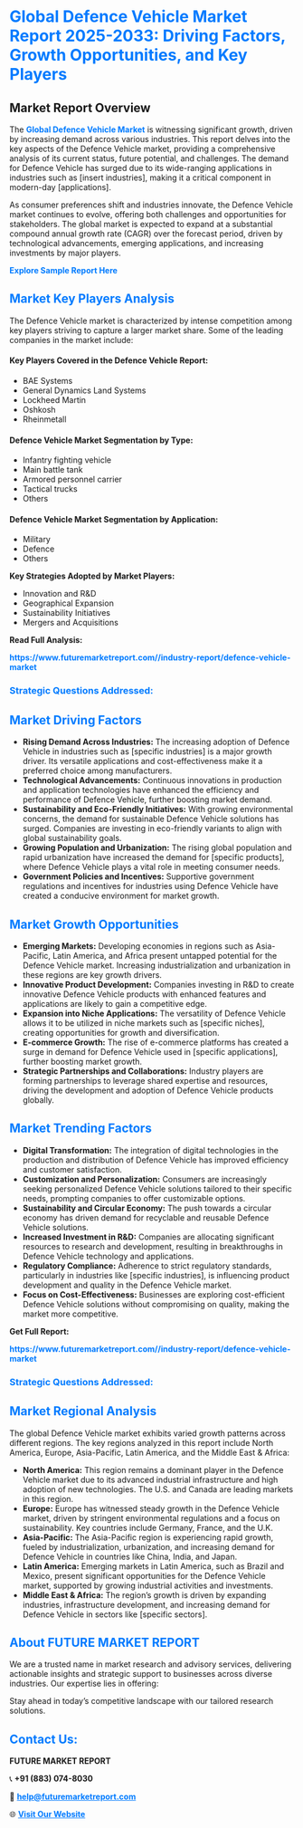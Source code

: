<h1 style="color: #007BFF;">Global Defence Vehicle Market Report 2025-2033: Driving Factors, Growth Opportunities, and Key Players</h1>

<section id="overview">
<h2>Market Report Overview</h2>
<p>The <a href="https://www.futuremarketreport.com//industry-report/defence-vehicle-market" style="color: #007BFF; text-decoration: none;"><strong>Global Defence Vehicle Market</strong></a> is witnessing significant growth, driven by increasing demand across various industries. This report delves into the key aspects of the Defence Vehicle market, providing a comprehensive analysis of its current status, future potential, and challenges. The demand for Defence Vehicle has surged due to its wide-ranging applications in industries such as [insert industries], making it a critical component in modern-day [applications].</p>
<p>As consumer preferences shift and industries innovate, the Defence Vehicle market continues to evolve, offering both challenges and opportunities for stakeholders. The global market is expected to expand at a substantial compound annual growth rate (CAGR) over the forecast period, driven by technological advancements, emerging applications, and increasing investments by major players.</p>
</section>

<section id="overview">
<p><a href="https://www.futuremarketreport.com//request-sample/reportId=50712" style="color: #007BFF; text-decoration: none;"><strong>Explore Sample Report Here</strong></a></p>
</section>

<section id="key-players">
<h2 style="color: #007BFF;">Market Key Players Analysis</h2>
<p>The Defence Vehicle market is characterized by intense competition among key players striving to capture a larger market share. Some of the leading companies in the market include:</p>
<h4>Key Players Covered in the Defence Vehicle Report:</h4>
<ul><li>BAE Systems</li><li>General Dynamics Land Systems</li><li>Lockheed Martin</li><li>Oshkosh</li><li>Rheinmetall</li></ul>
<h4>Defence Vehicle Market Segmentation by Type:</h4>
<ul><li>Infantry fighting vehicle</li><li>Main battle tank</li><li>Armored personnel carrier</li><li>Tactical trucks</li><li>Others</li></ul>

<h4>Defence Vehicle Market Segmentation by Application:</h4>
<ul><li>Military</li><li>Defence</li><li>Others</li></ul>
<p><strong>Key Strategies Adopted by Market Players:</strong></p>
<ul>
<li>Innovation and R&D</li>
<li>Geographical Expansion</li>
<li>Sustainability Initiatives</li>
<li>Mergers and Acquisitions</li>
</ul>
</section>

<section>
<p><strong>Read Full Analysis: </strong></p><a href="https://www.futuremarketreport.com//industry-report/defence-vehicle-market" style="color: #007BFF; text-decoration: none;"><strong>https://www.futuremarketreport.com//industry-report/defence-vehicle-market</strong></a>
<h3 style="color: #007BFF;">Strategic Questions Addressed:</h3>
</section>

<section id="driving-factors">
<h2 style="color: #007BFF;">Market Driving Factors</h2>
<ul>
<li><strong>Rising Demand Across Industries:</strong> The increasing adoption of Defence Vehicle in industries such as [specific industries] is a major growth driver. Its versatile applications and cost-effectiveness make it a preferred choice among manufacturers.</li>
<li><strong>Technological Advancements:</strong> Continuous innovations in production and application technologies have enhanced the efficiency and performance of Defence Vehicle, further boosting market demand.</li>
<li><strong>Sustainability and Eco-Friendly Initiatives:</strong> With growing environmental concerns, the demand for sustainable Defence Vehicle solutions has surged. Companies are investing in eco-friendly variants to align with global sustainability goals.</li>
<li><strong>Growing Population and Urbanization:</strong> The rising global population and rapid urbanization have increased the demand for [specific products], where Defence Vehicle plays a vital role in meeting consumer needs.</li>
<li><strong>Government Policies and Incentives:</strong> Supportive government regulations and incentives for industries using Defence Vehicle have created a conducive environment for market growth.</li>
</ul>
</section>

<section id="growth-opportunities">
<h2 style="color: #007BFF;">Market Growth Opportunities</h2>
<ul>
<li><strong>Emerging Markets:</strong> Developing economies in regions such as Asia-Pacific, Latin America, and Africa present untapped potential for the Defence Vehicle market. Increasing industrialization and urbanization in these regions are key growth drivers.</li>
<li><strong>Innovative Product Development:</strong> Companies investing in R&D to create innovative Defence Vehicle products with enhanced features and applications are likely to gain a competitive edge.</li>
<li><strong>Expansion into Niche Applications:</strong> The versatility of Defence Vehicle allows it to be utilized in niche markets such as [specific niches], creating opportunities for growth and diversification.</li>
<li><strong>E-commerce Growth:</strong> The rise of e-commerce platforms has created a surge in demand for Defence Vehicle used in [specific applications], further boosting market growth.</li>
<li><strong>Strategic Partnerships and Collaborations:</strong> Industry players are forming partnerships to leverage shared expertise and resources, driving the development and adoption of Defence Vehicle products globally.</li>
</ul>
</section>

<section id="trending-factors">
<h2 style="color: #007BFF;">Market Trending Factors</h2>
<ul>
<li><strong>Digital Transformation:</strong> The integration of digital technologies in the production and distribution of Defence Vehicle has improved efficiency and customer satisfaction.</li>
<li><strong>Customization and Personalization:</strong> Consumers are increasingly seeking personalized Defence Vehicle solutions tailored to their specific needs, prompting companies to offer customizable options.</li>
<li><strong>Sustainability and Circular Economy:</strong> The push towards a circular economy has driven demand for recyclable and reusable Defence Vehicle solutions.</li>
<li><strong>Increased Investment in R&D:</strong> Companies are allocating significant resources to research and development, resulting in breakthroughs in Defence Vehicle technology and applications.</li>
<li><strong>Regulatory Compliance:</strong> Adherence to strict regulatory standards, particularly in industries like [specific industries], is influencing product development and quality in the Defence Vehicle market.</li>
<li><strong>Focus on Cost-Effectiveness:</strong> Businesses are exploring cost-efficient Defence Vehicle solutions without compromising on quality, making the market more competitive.</li>
</ul>
</section>

<section>
<p><strong>Get Full Report: </strong></p><a href="https://www.futuremarketreport.com//industry-report/defence-vehicle-market" style="color: #007BFF; text-decoration: none;"><strong>https://www.futuremarketreport.com//industry-report/defence-vehicle-market</strong></a>
<h3 style="color: #007BFF;">Strategic Questions Addressed:</h3>
</section>


<section id="regional-analysis">
<h2 style="color: #007BFF;">Market Regional Analysis</h2>
<p>The global Defence Vehicle market exhibits varied growth patterns across different regions. The key regions analyzed in this report include North America, Europe, Asia-Pacific, Latin America, and the Middle East & Africa:</p>
<ul>
<li><strong>North America:</strong> This region remains a dominant player in the Defence Vehicle market due to its advanced industrial infrastructure and high adoption of new technologies. The U.S. and Canada are leading markets in this region.</li>
<li><strong>Europe:</strong> Europe has witnessed steady growth in the Defence Vehicle market, driven by stringent environmental regulations and a focus on sustainability. Key countries include Germany, France, and the U.K.</li>
<li><strong>Asia-Pacific:</strong> The Asia-Pacific region is experiencing rapid growth, fueled by industrialization, urbanization, and increasing demand for Defence Vehicle in countries like China, India, and Japan.</li>
<li><strong>Latin America:</strong> Emerging markets in Latin America, such as Brazil and Mexico, present significant opportunities for the Defence Vehicle market, supported by growing industrial activities and investments.</li>
<li><strong>Middle East & Africa:</strong> The region’s growth is driven by expanding industries, infrastructure development, and increasing demand for Defence Vehicle in sectors like [specific sectors].</li>
</ul>
</section>

<footer>
<h2 style="color: #007BFF;">About FUTURE MARKET REPORT</h2>
<p>We are a trusted name in market research and advisory services, delivering actionable insights and strategic support to businesses across diverse industries. Our expertise lies in offering:</p>

<p>Stay ahead in today’s competitive landscape with our tailored research solutions.</p>

<h2 style="color: #007BFF;">Contact Us:</h2>
<p><strong>FUTURE MARKET REPORT</strong></p>
<p>📞 <strong>+91 (883) 074-8030</strong></p>
<p>📧 <strong><a href="mailto:help@futuremarketreport.com" style="color: #007BFF;">help@futuremarketreport.com</a></strong></p>
<p>🌐 <strong><a href="https://www.futuremarketreport.com/" style="color: #007BFF;">Visit Our Website</a></strong></p>
</footer>